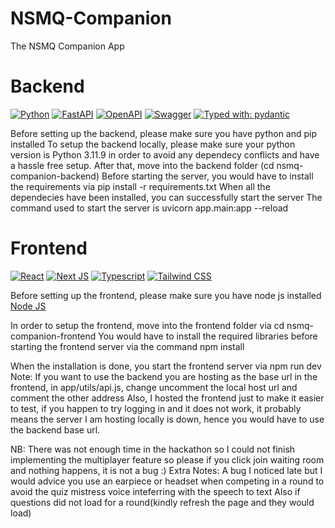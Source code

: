 # NSMQ-Companion

The NSMQ Companion App 

# Backend

[![Python](https://img.shields.io/badge/python-3670A0?style=for-the-badge&logo=python&logoColor=ffdd54)](https://docs.python.org/3/)
[![FastAPI](https://img.shields.io/badge/FastAPI-005571?style=for-the-badge&logo=fastapi)](https://fastapi.tiangolo.com/)
[![OpenAPI](https://img.shields.io/badge/openapi-6BA539?style=for-the-badge&logo=openapi-initiative&logoColor=fff)](https://www.openapis.org/)
[![Swagger](https://img.shields.io/badge/-Swagger-%23Clojure?style=for-the-badge&logo=swagger&logoColor=white)](https://swagger.io/)
[![Typed with: pydantic](https://img.shields.io/badge/typed%20with-pydantic-BA600F.svg?style=for-the-badge)](https://docs.pydantic.dev/)

Before setting up the backend, please make sure you have python and pip installed 
To setup the backend locally, please make sure your python version is Python 3.11.9 in order to avoid any dependecy conflicts and have a hassle free setup.
After that, move into the backend folder (cd nsmq-companion-backend)
Before starting the server, you would have to install the requirements via
pip install -r requirements.txt
When all the dependecies have been installed, you can successfully start the server
The command used to start the server is uvicorn app.main:app --reload


# Frontend
[![React](https://img.shields.io/badge/-ReactJs-61DAFB?logo=react&logoColor=white&style=for-the-badge)](https://react.dev/)
[![Next JS](https://img.shields.io/badge/next.js-000000?style=for-the-badge&logo=nextdotjs&logoColor=white)](https://nextjs.org/)
[![Typescript](https://shields.io/badge/TypeScript-3178C6?logo=TypeScript&logoColor=FFF&style=flat-square)](https://www.typescriptlang.org/docs/)
[![Tailwind CSS](https://img.shields.io/badge/tailwindcss-0F172A?&logo=tailwindcss)](https://tailwindcss.com/)

Before setting up the frontend, please make sure you have node js installed 
[Node JS](https://nodejs.org/en)

In order to setup the frontend, move into the frontend folder via cd nsmq-companion-frontend
You would have to install the required libraries before starting the frontend server via the command
npm install

When the installation is done, you start the frontend server via npm run dev
Note: If you want to use the backend you are hosting as the base url in the frontend, in app/utils/api.js, change uncomment the local host
url and comment the other address
Also, I hosted the frontend just to make it easier to test, if you happen to try logging in and it does not work, it probably
means the server I am hosting locally is down, hence you would have to use the backend base url.

NB: There was not enough time in the hackathon so I could not finish implementing the multiplayer feature so please if you click join waiting room and nothing happens, it is not
a bug :)
Extra Notes: A bug I noticed late but I would advice you use an earpiece or headset when competing in a round to avoid the quiz mistress voice inteferring with the speech to text
Also if questions did not load for a round(kindly refresh the page and they would load)
